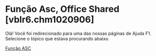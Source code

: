 
# Função Asc, Office Shared [vblr6.chm1020906]

Olá! Você foi redirecionado para uma das nossas páginas de Ajuda F1. Selecione o tópico que estava procurando abaixo.

[Função ASC](http://msdn.microsoft.com/library/4c5775f4-792f-f9d0-6eff-41d6fff9048c%28Office.15%29.aspx)
